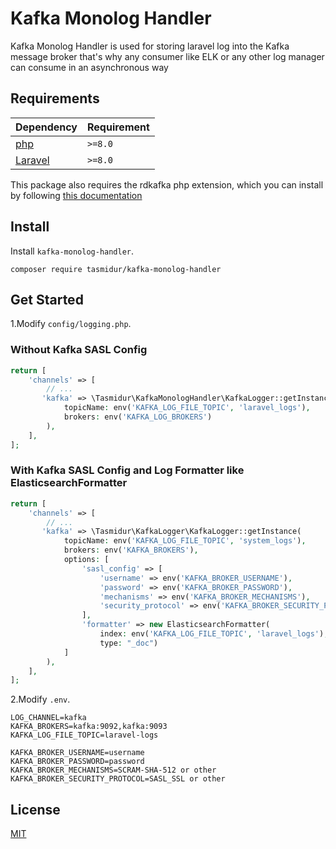 # Kafka Monolog Handler

Kafka Monolog Handler is used for storing laravel log into the Kafka message broker that's why any consumer like ELK or any other log manager can consume in an asynchronous way

## Requirements

| Dependency                                             | Requirement |
|--------------------------------------------------------|-------------|
| [php](https://github.com/arnaud-lb/php-rdkafka) | `>=8.0`     |
| [Laravel](https://github.com/arnaud-lb/php-rdkafka)    | `>=8.0`     |


This package also requires the rdkafka php extension, which you can install by following [this documentation](https://github.com/edenhill/librdkafka#installation)

## Install

Install `kafka-monolog-handler`.
```shell
composer require tasmidur/kafka-monolog-handler
```

## Get Started

1.Modify `config/logging.php`.
### Without Kafka SASL Config
```php
return [
    'channels' => [
        // ...
       'kafka' => \Tasmidur\KafkaMonologHandler\KafkaLogger::getInstance(
            topicName: env('KAFKA_LOG_FILE_TOPIC', 'laravel_logs'),
            brokers: env('KAFKA_LOG_BROKERS')
        ),
    ],
];
```
### With Kafka SASL Config and Log Formatter like ElasticsearchFormatter
```php
return [
    'channels' => [
        // ...
       'kafka' => \Tasmidur\KafkaLogger\KafkaLogger::getInstance(
            topicName: env('KAFKA_LOG_FILE_TOPIC', 'system_logs'),
            brokers: env('KAFKA_BROKERS'),
            options: [
                'sasl_config' => [
                    'username' => env('KAFKA_BROKER_USERNAME'),
                    'password' => env('KAFKA_BROKER_PASSWORD'),
                    'mechanisms' => env('KAFKA_BROKER_MECHANISMS'),
                    'security_protocol' => env('KAFKA_BROKER_SECURITY_PROTOCOL')
                ],
                'formatter' => new ElasticsearchFormatter(
                    index: env('KAFKA_LOG_FILE_TOPIC', 'laravel_logs'),
                    type: "_doc")
            ]
        ),
    ],
];
```
2.Modify `.env`.
```
LOG_CHANNEL=kafka
KAFKA_BROKERS=kafka:9092,kafka:9093
KAFKA_LOG_FILE_TOPIC=laravel-logs

KAFKA_BROKER_USERNAME=username
KAFKA_BROKER_PASSWORD=password
KAFKA_BROKER_MECHANISMS=SCRAM-SHA-512 or other
KAFKA_BROKER_SECURITY_PROTOCOL=SASL_SSL or other
```

## License

[MIT](LICENSE)
